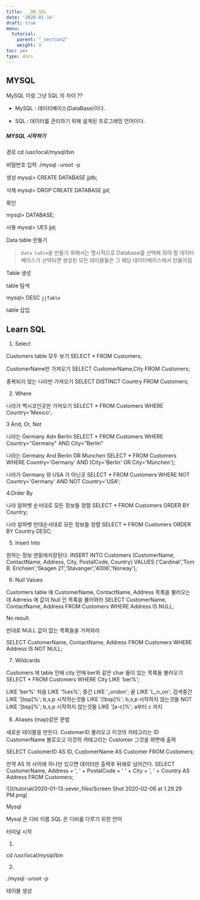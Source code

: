```yaml
---
title: __DB_SQL
date: '2020-01-14'
draft: true
menu:
  tutorial:
    parent: "_section2"
    weight: 3
toc: yes
type: docs
---
```



## MYSQL 


MySQL 이랑 그냥 SQL 의 차이 ??

* MySQL : 데이터베이스(DataBase)이다.

* SQL : 데이터를 관리하기 위해 설계된 프로그래밍 언어이다. 


#####  MYSQL 시작하기 

경로
cd /usr/local/mysql/bin 

비밀번호 입력
./mysql -uroot -p 


생성
mysql> CREATE DATABASE jjdb;

삭제 
mysql> DROP CREATE DATABASE jjd;

확인

mysql> DATABASE;


사용
mysql> UES jjd;


Data table 만들기 

> `Data table`을 만들기 위해서는 명시적으로 Database를 선택해 줘야 함 데이터베이스가 선택되면 생성된 모든 테이블들은 그 해당 데이터베이스에서 만들어짐


Table 생성 




table 탐색

mysql> DESC `jjTable`



table 삽입



## Learn SQL 



1. Select

Customers table 모두 보기
SELECT * FROM Customers;

CustomerName만 가져오기
SELECT CustomerName,City FROM Customers;

중복되지 않는 나라만 가져오기 
SELECT DISTINCT Country FROM Customers;


2. Where 

나라가 멕시코인곳만 가져오기
SELECT * FROM Customers
WHERE Country='Mexico';

3 And, Or, Not

나라는 Germany Adn Berlin
SELECT * FROM Customers
WHERE Country="Germany" AND City="Berlin"


나라는 Germany And Berlin OR Munchen
SELECT * FROM Customers
WHERE Country='Germany' AND (City='Berlin' OR City='München'); 

나라가 Germany 와 USA 가 아닌곳 
SELECT * FROM Customers
WHERE NOT Country='Germany' AND NOT Country='USA';



4.Order By


나라 알파벳 순서대로 모든 정보들 정렬 
SELECT * FROM Customers
ORDER BY Country;

나라 알파벳 반대순서대로 모든 정보들 정렬 
SELECT * FROM Customers
ORDER BY Country DESC;


5. Insert Into


원하는 정보 맨밑에저장된다. 
INSERT INTO Customers (CustomerName, ContactName, Address, City, PostalCode, Country)
VALUES ('Cardinal','Tom B. Erichsen','Skagen 21','Stavanger','4006','Norway');



6. Null Values

Customers table 에 CustomerName, ContactName, Address 목록을 불러오는데 Adrress 에 값이 Null 인 목록을 불러와라 
SELECT CustomerName, ContactName, Address
FROM Customers
WHERE Address IS NULL;

No result.



반대로 NULL 값이 없는 목록들을 가져와라 

SELECT CustomerName, ContactName, Address
FROM Customers
WHERE Address IS NOT NULL;


7. Wildcards


Customers 에 table 안에 city 안에 ber와 같은 char 들이 있는 목록들 불러오기 
SELECT * FROM Customers
WHERE City LIKE 'ber%';

LIKE 'ber%'     처음
LIKE '%es%';    중간
LIKE '_ondon';  끝
LIKE 'L_n_on';  검색중간 
LIKE '[bsp]%';  b,s,p 시작하는것들
LIKE '[!bsp]%'; b,s,p 시작하지 않는것들
NOT LIKE '[bsp]%'; b,s,p 시작하지 않는것들 
LIKE '[a-c]%';  a부터 c 까지 


8. Aliases (map)같은 문법


새로운 테이블을 만든다.
CustomerID 불러오고 이것의 카테고리는 ID
CustomerName 불로오고 이것의 카테고리는 Customer
그것을 화면에 출력 

SELECT CustomerID AS ID, CustomerName AS Customer
FROM Customers;



만약 AS 의 사이에 하나만 있으면 데이터만 출력후
뒤에로 넘어간다. 
SELECT CustomerName, Address + ', ' + PostalCode + ' ' + City + ', ' + Country AS Address
FROM Customers;


![](/tutorial/2020-01-13-sever_files/Screen Shot 2020-02-06 at 1.29.29 PM.png)











Mysql

Mysql 은 디비 이름 
SQL 은 디비를 다루기 위한 언어


터미널 시작 


1.
cd /usr/local/mysql/bin 

2.
./mysql -uroot -p 


테이블 생성 

